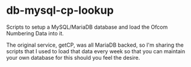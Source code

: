 # db-mysql-cp-lookup
Scripts to setup a MySQL/MariaDB database and load the Ofcom Numbering Data into it.

The original service, getCP, was all MariaDB backed, so I'm sharing the scripts that I used to load that data every week so that you can maintain your own database for this should you feel the desire.
